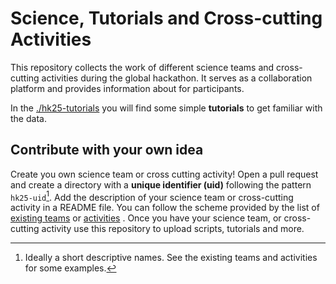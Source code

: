 # Science, Tutorials and Cross-cutting Activities

This repository collects the work of different science teams  and cross-cutting activities during the global hackathon. It serves as a collaboration platform and provides information about for participants.

In the [./hk25-tutorials](https://github.com/digital-earths-global-hackathon/hk25-teams/blob/main/hk25-tutorials) you will find some simple **tutorials** to get familiar with the data.

## Contribute with your own idea

Create you own science team or cross cutting activity! Open a pull request and create a directory with a  **unique identifier (uid)** following the pattern `hk25-uid`[^1]. Add the description of your science team or cross-cutting activity in a README file. You can follow the scheme provided by the list of [existing teams](https://digital-earths-global-hackathon.github.io/hk25/scienceteams/) or [activities](https://digital-earths-global-hackathon.github.io/hk25/crosscutting/) . Once you have your science team, or cross-cutting activity use this repository to upload scripts, tutorials and more.

[^1]: Ideally a short descriptive names.  See the existing teams and activities for some examples.
